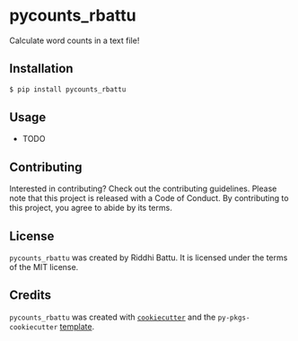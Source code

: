 # pycounts_rbattu

Calculate word counts in a text file!

## Installation

```bash
$ pip install pycounts_rbattu
```

## Usage

- TODO

## Contributing

Interested in contributing? Check out the contributing guidelines. Please note that this project is released with a Code of Conduct. By contributing to this project, you agree to abide by its terms.

## License

`pycounts_rbattu` was created by Riddhi Battu. It is licensed under the terms of the MIT license.

## Credits

`pycounts_rbattu` was created with [`cookiecutter`](https://cookiecutter.readthedocs.io/en/latest/) and the `py-pkgs-cookiecutter` [template](https://github.com/py-pkgs/py-pkgs-cookiecutter).
